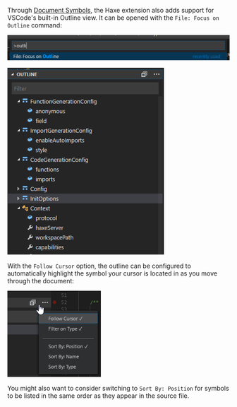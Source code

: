 Through [Document Symbols](https://github.com/vshaxe/vshaxe/wiki/Document-Symbols), the Haxe extension also adds support for VSCode's built-in Outline view. It can be opened with the `File: Focus on Outline` command:

![](images/outline/command.png)


![](images/outline/outline_.png)

With the `Follow Cursor` option, the outline can be configured to automatically highlight the symbol your cursor is located in as you move through the document:

![](images/outline/configure.png)

You might also want to consider switching to `Sort By: Position` for symbols to be listed in the same order as they appear in the source file.